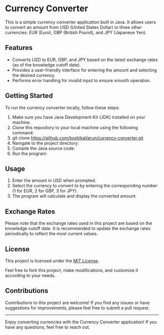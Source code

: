 
# Currency Converter

This is a simple currency converter application built in Java. It allows users to convert an amount from USD (United States Dollar) to three other currencies: EUR (Euro), GBP (British Pound), and JPY (Japanese Yen).

## Features

- Converts USD to EUR, GBP, and JPY based on the latest exchange rates (as of the knowledge cutoff date).
- Provides a user-friendly interface for entering the amount and selecting the desired currency.
- Performs error handling for invalid input to ensure smooth operation.

## Getting Started

To run the currency converter locally, follow these steps:

1. Make sure you have Java Development Kit (JDK) installed on your machine.
2. Clone this repository to your local machine using the following command:
3. git clone https://github.com/koshikaVarun/currency-converter.git
4. Navigate to the project directory:
4. Compile the Java source code:
5. Run the program:

## Usage

1. Enter the amount in USD when prompted.
2. Select the currency to convert to by entering the corresponding number (1 for EUR, 2 for GBP, 3 for JPY).
3. The program will calculate and display the converted amount.

## Exchange Rates

Please note that the exchange rates used in this project are based on the knowledge cutoff date. It is recommended to update the exchange rates periodically to reflect the most current values.

## License

This project is licensed under the [MIT License](LICENSE).

Feel free to fork this project, make modifications, and customize it according to your needs.

## Contributions

Contributions to this project are welcome! If you find any issues or have suggestions for improvements, please feel free to submit a pull request.

---

Enjoy converting currencies with the Currency Converter application! If you have any questions, feel free to reach out.

